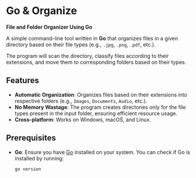 # Go & Organize 
**File and Folder Organizer Using Go**

A simple command-line tool written in **Go** that organizes files in a given directory based on their file types (e.g., `.jpg`, `.png`, `.pdf`, etc.). 

The program will scan the directory, classify files according to their extensions, and move them to corresponding folders based on their types.

## Features

- **Automatic Organization**: Organizes files based on their extensions into respective folders (e.g., `Images`, `Documents`, `Audio`, etc.).
- **No Memory Wastage**: The program creates directories only for the file types present in the input folder, ensuring efficient resource usage.
- **Cross-platform**: Works on Windows, macOS, and Linux.

## Prerequisites
- **Go**: Ensure you have [Go](https://golang.org/dl/) installed on your system. You can check if Go is installed by running:
  ```bash
  go version
